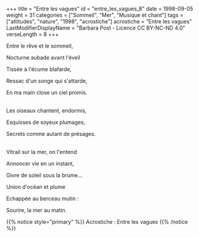 +++
title = "Entre les vagues"
id = "entre_les_vagues_8"
date = 1998-09-05
weight = 31
categories = ["Sommeil", "Mer", "Musique et chant"]
tags = ["attitudes", "nature", "1998", "acrostiche"]
acrostiche = "Entre les vagues"
LastModifierDisplayName = "Barbara Post - Licence CC BY-NC-ND 4.0"
verseLength = 8
+++

Entre le rêve et le sommeil,

Nocturne aubade avant l'éveil

Tissée à l'écume blafarde,

Ressac d'un songe qui s'attarde,

En ma main close un ciel promis.

 \
Les oiseaux chantent, endormis,

Esquisses de soyeux plumages,

Secrets comme autant de présages.

 \
Vitrail sur la mer, on l'entend

Annoncer vie en un instant,

Givre de soleil sous la brume...

Union d'océan et plume

Echappée au berceau mutin :

Sourire, la mer au matin.

{{% notice style="primary" %}}
Acrostiche : Entre les vagues
{{% /notice %}}
